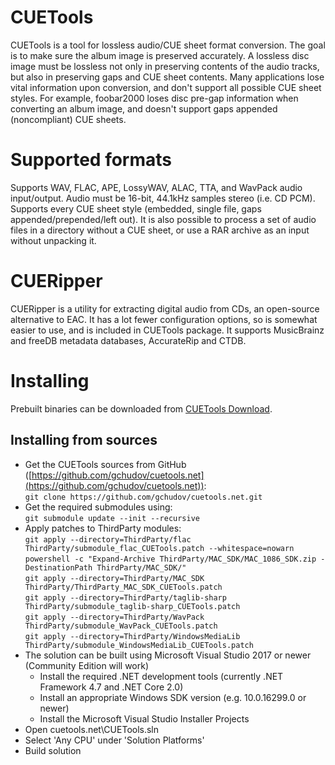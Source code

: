 # CUETools
CUETools is a tool for lossless audio/CUE sheet format conversion. The goal is to make sure the album image is preserved accurately. A lossless disc image must be lossless not only in preserving contents of the audio tracks, but also in preserving gaps and CUE sheet contents. Many applications lose vital information upon conversion, and don't support all possible CUE sheet styles. For example, foobar2000 loses disc pre-gap information when converting an album image, and doesn't support gaps appended (noncompliant) CUE sheets.
# Supported formats
Supports WAV, FLAC, APE, LossyWAV, ALAC, TTA, and WavPack audio input/output. Audio must be 16-bit, 44.1kHz samples stereo (i.e. CD PCM). Supports every CUE sheet style (embedded, single file, gaps appended/prepended/left out). It is also possible to process a set of audio files in a directory without a CUE sheet, or use a RAR archive as an input without unpacking it.
# CUERipper
CUERipper is a utility for extracting digital audio from CDs, an open-source alternative to EAC. It has a lot fewer configuration options, so is somewhat easier to use, and is included in CUETools package. It supports MusicBrainz and freeDB metadata databases, AccurateRip and CTDB.
# Installing
Prebuilt binaries can be downloaded from [CUETools Download](http://cue.tools/wiki/CUETools_Download).
## Installing from sources
* Get the CUETools sources from GitHub ([https://github.com/gchudov/cuetools.net](https://github.com/gchudov/cuetools.net)):  
`git clone https://github.com/gchudov/cuetools.net.git`
* Get the required submodules using:  
`git submodule update --init --recursive`
* Apply patches to ThirdParty modules:  
`git apply --directory=ThirdParty/flac ThirdParty/submodule_flac_CUETools.patch --whitespace=nowarn`  
`powershell -c "Expand-Archive ThirdParty/MAC_SDK/MAC_1086_SDK.zip -DestinationPath ThirdParty/MAC_SDK/"`  
`git apply --directory=ThirdParty/MAC_SDK ThirdParty/ThirdParty_MAC_SDK_CUETools.patch`  
`git apply --directory=ThirdParty/taglib-sharp ThirdParty/submodule_taglib-sharp_CUETools.patch`  
`git apply --directory=ThirdParty/WavPack ThirdParty/submodule_WavPack_CUETools.patch`  
`git apply --directory=ThirdParty/WindowsMediaLib ThirdParty/submodule_WindowsMediaLib_CUETools.patch`
* The solution can be built using Microsoft Visual Studio 2017 or newer (Community Edition will work)
  * Install the required .NET development tools (currently .NET Framework 4.7 and .NET Core 2.0)
  * Install an appropriate Windows SDK version (e.g. 10.0.16299.0 or newer)
  * Install the Microsoft Visual Studio Installer Projects
* Open cuetools.net\CUETools.sln
* Select 'Any CPU' under 'Solution Platforms'
* Build solution
